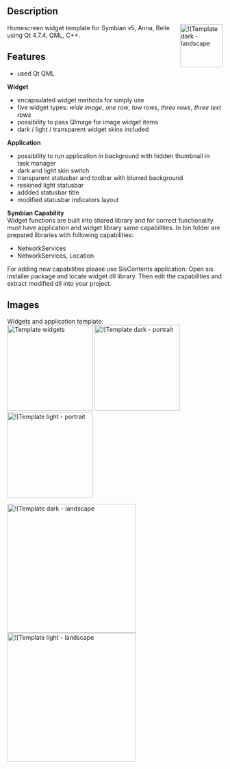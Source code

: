 ## Description
<img src="http://s21.postimg.org/gcakweiif/scr_95.jpg" alt="![Template dark - landscape" height="100" align="right">
Homescreen widget template for Symbian v5, Anna, Belle using Qt 4.7.4, QML, C++.

## Features
* used Qt QML

**Widget**
* encapsulated widget methods for simply use
* five widget types: _wide image_, _one row_, _tow rows_, _three rows_, _three text rows_
* possibility to pass QImage for image widget items
* dark / light / transparent widget skins included

**Application**
* possibility to run application in background with hidden thumbnail in task manager
* dark and light skin switch
* transparent statusbar and toolbar with blurred background
* reskined light statusbar
* addded statusbar title
* modified statusbar indicators layout

**Symbian Capability**  
Widget functions are built into shared library and for correct functionality must have application and widget library same capabilities. In bin folder are prepared libraries with following capabilities:

* NetworkServices
* NetworkServices, Location

For adding new capabilities please use SisContents application: Open sis installer package and locate widget dll library. Then edit the capabilities and extract modified dll into your project.

## Images
Widgets and application template:  
<img src="http://s21.postimg.org/broehgyt3/scr_98.jpg" alt="Template widgets" width="200">
<img src="http://s21.postimg.org/j53sgfiuv/scr_94.jpg" alt="![Template dark - portrait" width="200">
<img src="http://s21.postimg.org/6dkkct2rb/scr_96.jpg" alt="![Template light - portrait" width="200">

<img src="http://s21.postimg.org/gcakweiif/scr_95.jpg" alt="![Template dark - landscape" width="300">
<img src="http://s21.postimg.org/o2cb4feif/scr_97.jpg" alt="![Template light - landscape" width="300">
